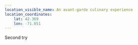 ```yaml
---
location_visible_name: An avant-garde culinary experience
location_coordinates:
    lat: 42.369
    lon: -71.051
---
```



Second try